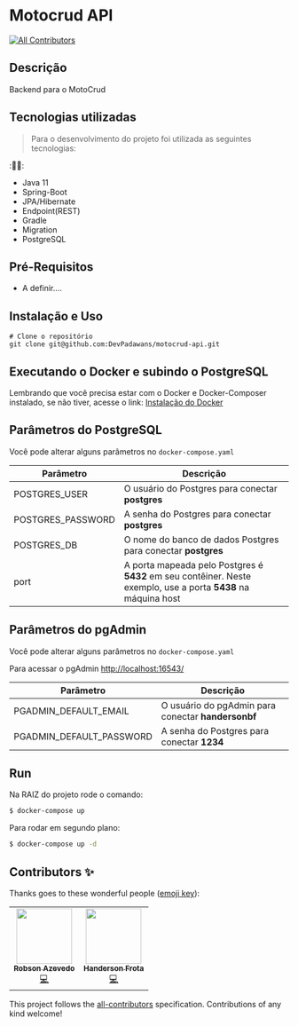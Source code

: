 # Motocrud API
<!-- ALL-CONTRIBUTORS-BADGE:START - Do not remove or modify this section -->
[![All Contributors](https://img.shields.io/badge/all_contributors-2-orange.svg?style=flat-square)](#contributors-)
<!-- ALL-CONTRIBUTORS-BADGE:END -->

## Descrição
Backend para o MotoCrud

## Tecnologias utilizadas


> Para o desenvolvimento do projeto foi utilizada as seguintes tecnologias:


::technologist:: 

 - Java 11 
 - Spring-Boot 
 - JPA/Hibernate
 - Endpoint(REST)
 - Gradle
 - Migration
 - PostgreSQL


## Pré-Requisitos
- A definir....

## Instalação e Uso

```
# Clone o repositório
git clone git@github.com:DevPadawans/motocrud-api.git

```

## Executando o Docker e subindo o PostgreSQL

Lembrando que você precisa estar com o Docker e Docker-Composer instalado, se não tiver, acesse o link: [Instalação do Docker](https://docs.docker.com/engine/install/)

## Parâmetros do PostgreSQL
Você pode alterar alguns parâmetros no  `docker-compose.yaml`

| Parâmetro | Descrição |
| ------ | ------ |
| POSTGRES_USER | O usuário do Postgres para conectar **postgres** |
| POSTGRES_PASSWORD | A senha do Postgres para conectar **postgres** |
| POSTGRES_DB | O nome do banco de dados Postgres para conectar **postgres** |
| port | A porta mapeada pelo Postgres é **5432** em seu contêiner. Neste exemplo, use a porta **5438** na máquina host |

## Parâmetros do pgAdmin
Você pode alterar alguns parâmetros no  `docker-compose.yaml`

Para acessar o pgAdmin [http://localhost:16543/](http://localhost:16543/)

| Parâmetro | Descrição |
| ------ | ------ |
| PGADMIN_DEFAULT_EMAIL | O usuário do pgAdmin para conectar **handersonbf** |
| PGADMIN_DEFAULT_PASSWORD | A senha do Postgres para conectar **1234** |

## Run

Na RAIZ do projeto rode o comando:

```sh
$ docker-compose up
```
Para rodar em segundo plano:

```sh
$ docker-compose up -d
```






## Contributors ✨

Thanks goes to these wonderful people ([emoji key](https://allcontributors.org/docs/en/emoji-key)):

<!-- ALL-CONTRIBUTORS-LIST:START - Do not remove or modify this section -->
<!-- prettier-ignore-start -->
<!-- markdownlint-disable -->
<table>
  <tr>
    <td align="center"><a href="https://github.com/robsonprod"><img src="https://avatars.githubusercontent.com/u/6569461?v=4?s=100" width="100px;" alt=""/><br /><sub><b>Robson Azevedo</b></sub></a><br /><a href="https://github.com/DevPadawans/motocrud-api/commits?author=robsonprod" title="Code">💻</a></td>
    <td align="center"><a href="http://www.handersonfrota.com.br"><img src="https://avatars.githubusercontent.com/u/150206?v=4?s=100" width="100px;" alt=""/><br /><sub><b>Handerson Frota</b></sub></a><br /><a href="https://github.com/DevPadawans/motocrud-api/commits?author=handersonbf" title="Code">💻</a></td>
  </tr>
</table>

<!-- markdownlint-restore -->
<!-- prettier-ignore-end -->

<!-- ALL-CONTRIBUTORS-LIST:END -->

This project follows the [all-contributors](https://github.com/all-contributors/all-contributors) specification. Contributions of any kind welcome!